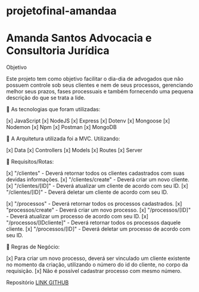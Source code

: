 # projetofinal-amandaa


 # Amanda Santos Advocacia e Consultoria Jurídica


 Objetivo

Este projeto tem como objetivo facilitar o dia-dia de advogados que não possuem controle sob seus clientes e nem de seus processos, gerenciando melhor seus prazos, fases processuais e também fornecendo uma pequena descrição do que se trata a lide.


:triangular_flag_on_post: As tecnologias que foram utilizadas:


[x] JavaScript
[x] NodeJS
[x] Express
[x] Dotenv
[x] Mongoose
[x] Nodemon
[x] Npm
[x] Postman
[x] MongoDB

:triangular_flag_on_post: A Arquitetura utilizada foi a MVC. Utilizando:

[x] Data
[x] Controllers
[x] Models
[x] Routes
[x] Server 

:triangular_flag_on_post: Requisitos/Rotas:

[x] "/clientes" - Deverá retornar todos os clientes cadastrados com suas devidas informações.
[x] "/clientes/create" - Deverá criar um novo cliente.
[x] "/clientes/[ID]" - Deverá atualizar um cliente de acordo com seu ID.
[x] "/clientes/[ID]" - Deverá deletar um cliente de acordo com seu ID.

[x] "/processos" - Deverá retornar todos os processos cadastrados.
[x] "processos/create" - Deverá criar um novo processo.
[x] "/processos/[ID]" - Deverá atualizar um processo de acordo com seu ID.
[x] "/processos/[IDcliente]" - Deverá retornar todos os processos daquele cliente.
[x] "/processos/[ID]" - Deverá deletar um processo de acordo com seu ID.


:triangular_flag_on_post: Regras de Negócio: 

[x] Para criar um novo processo, deverá ser vinculado um cliente existente no momento da criação, utilizando o número do id do cliente, no corpo da requisição.
[x] Não é possível cadastrar processo com mesmo número.



Repositório
[LINK GITHUB](https://github.com/amandasants18)